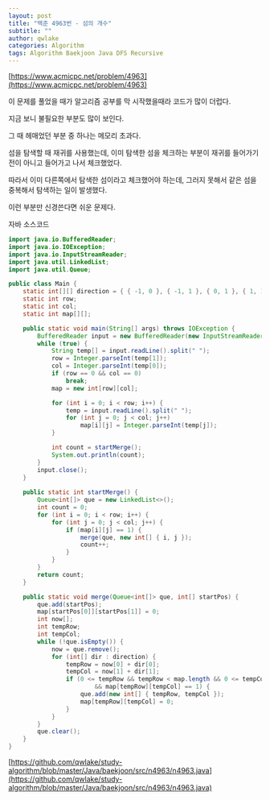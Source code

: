```yaml
---
layout: post
title: "백준 4963번 - 섬의 개수"
subtitle: ""
author: qwlake
categories: Algorithm
tags: Algorithm Baekjoon Java DFS Recursive
---
```


[https://www.acmicpc.net/problem/4963](https://www.acmicpc.net/problem/4963)

이 문제를 풀었을 때가 알고리즘 공부를 막 시작했을때라 코드가 많이 더럽다.

지금 보니 불필요한 부분도 많이 보인다.

그 때 헤매었던 부분 중 하나는 메모리 초과다.

섬을 탐색할 때 재귀를 사용했는데, 이미 탐색한 섬을 체크하는 부분이 재귀를 들어가기 전이 아니고 들어가고 나서 체크했었다.

따라서 이미 다른쪽에서 탐색한 섬이라고 체크했어야 하는데, 그러지 못해서 같은 섬을 중복해서 탐색하는 일이 발생했다.

이런 부분만 신경쓴다면 쉬운 문제다.

자바 소스코드

```java
import java.io.BufferedReader;
import java.io.IOException;
import java.io.InputStreamReader;
import java.util.LinkedList;
import java.util.Queue;

public class Main {
	static int[][] direction = { { -1, 0 }, { -1, 1 }, { 0, 1 }, { 1, 1 }, { 1, 0 }, { 1, -1 }, { 0, -1 }, { -1, -1 } };
	static int row;
	static int col;
	static int map[][];

	public static void main(String[] args) throws IOException {
		BufferedReader input = new BufferedReader(new InputStreamReader(System.in));
		while (true) {
			String temp[] = input.readLine().split(" ");
			row = Integer.parseInt(temp[1]);
			col = Integer.parseInt(temp[0]);
			if (row == 0 && col == 0)
				break;
			map = new int[row][col];

			for (int i = 0; i < row; i++) {
				temp = input.readLine().split(" ");
				for (int j = 0; j < col; j++)
					map[i][j] = Integer.parseInt(temp[j]);
			}

			int count = startMerge();
			System.out.println(count);
		}
		input.close();
	}
    
    public static int startMerge() {
        Queue<int[]> que = new LinkedList<>();
		int count = 0;
		for (int i = 0; i < row; i++) {
			for (int j = 0; j < col; j++) {
				if (map[i][j] == 1) {
					merge(que, new int[] { i, j });
					count++;
				}
			}
		}
		return count;
	}

	public static void merge(Queue<int[]> que, int[] startPos) {
		que.add(startPos);
		map[startPos[0]][startPos[1]] = 0;
		int now[];
		int tempRow;
		int tempCol;
		while (!que.isEmpty()) {
			now = que.remove();
			for (int[] dir : direction) {
				tempRow = now[0] + dir[0];
				tempCol = now[1] + dir[1];
				if (0 <= tempRow && tempRow < map.length && 0 <= tempCol && tempCol < map[0].length
						&& map[tempRow][tempCol] == 1) {
					que.add(new int[] { tempRow, tempCol });
					map[tempRow][tempCol] = 0;
				}
			}
		}
		que.clear();
	}
}
```

[https://github.com/qwlake/study-algorithm/blob/master/Java/baekjoon/src/n4963/n4963.java](https://github.com/qwlake/study-algorithm/blob/master/Java/baekjoon/src/n4963/n4963.java)